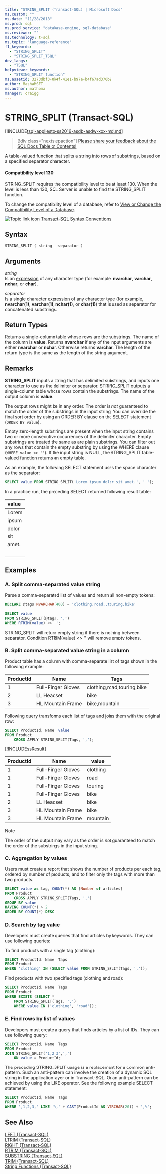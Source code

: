 ```yaml
---
title: "STRING_SPLIT (Transact-SQL) | Microsoft Docs"
ms.custom: ""
ms.date: "11/28/2018"
ms.prod: sql
ms.prod_service: "database-engine, sql-database"
ms.reviewer: ""
ms.technology: t-sql
ms.topic: "language-reference"
f1_keywords: 
  - "STRING_SPLIT"
  - "STRING_SPLIT_TSQL"
dev_langs: 
  - "TSQL"
helpviewer_keywords: 
  - "STRING_SPLIT function"
ms.assetid: 3273dbf3-0b4f-41e1-b97e-b4f67ad370b9
author: MashaMSFT
ms.author: mathoma
manager: craigg
---
```

# STRING_SPLIT (Transact-SQL)
[!INCLUDE[tsql-appliesto-ss2016-asdb-asdw-xxx-md.md](../../includes/tsql-appliesto-ss2016-asdb-asdw-xxx-md.md)]

> [!div class="nextstepaction"]
> [Please share your feedback about the SQL Docs Table of Contents!](https://aka.ms/sqldocsurvey)

A table-valued function that splits a string into rows of substrings, based on a specified separator character.

#### Compatibility level 130

STRING_SPLIT requires the compatibility level to be at least 130. When the level is less than 130, SQL Server is unable to find the STRING_SPLIT function.

To change the compatibility level of a database, refer to [View or Change the Compatibility Level of a Database](../../relational-databases/databases/view-or-change-the-compatibility-level-of-a-database.md).

![Topic link icon](../../database-engine/configure-windows/media/topic-link.gif "Topic link icon") [Transact-SQL Syntax Conventions](../../t-sql/language-elements/transact-sql-syntax-conventions-transact-sql.md)  
  
## Syntax  
  
```  
STRING_SPLIT ( string , separator )  
```  
  
## Arguments  
 *string*  
 Is an [expression](../../t-sql/language-elements/expressions-transact-sql.md) of any character type (for example, **nvarchar**, **varchar**, **nchar**, or **char**).  
  
 *separator*  
 Is a single character [expression](../../t-sql/language-elements/expressions-transact-sql.md) of any character type (for example, **nvarchar(1)**, **varchar(1)**, **nchar(1)**, or **char(1)**) that is used as separator for concatenated substrings.  
  
## Return Types  

Returns a single-column table whose rows are the substrings. The name of the column is **value**. Returns **nvarchar** if any of the input arguments are either **nvarchar** or **nchar**. Otherwise returns **varchar**. The length of the return type is the same as the length of the string argument.  
  
## Remarks  

**STRING_SPLIT** inputs a string that has delimited substrings, and inputs one character to use as the delimiter or separator. STRING_SPLIT outputs a single-column table whose rows contain the substrings. The name of the output column is **value**.

The output rows might be in any order. The order is _not_ guaranteed to match the order of the substrings in the input string. You can override the final sort order by using an ORDER BY clause on the SELECT statement (`ORDER BY value`).

Empty zero-length substrings are present when the input string contains two or more consecutive occurrences of the delimiter character. Empty substrings are treated the same as are plain substrings. You can filter out any rows that contain the empty substring by using the WHERE clause (`WHERE value <> ''`). If the input string is NULL, the STRING_SPLIT table-valued function returns an empty table.  

As an example, the following SELECT statement uses the space character as the separator:

```sql
SELECT value FROM STRING_SPLIT('Lorem ipsum dolor sit amet.', ' ');
```

In a practice run, the preceding SELECT returned following result table:  
  
|value|  
| :-- |  
|Lorem|  
|ipsum|  
|dolor|  
|sit|  
|amet.|  
| &nbsp; |

## Examples  
  
### A. Split comma-separated value string  
Parse a comma-separated list of values and return all non-empty tokens:  
  
```sql  
DECLARE @tags NVARCHAR(400) = 'clothing,road,,touring,bike'  
  
SELECT value  
FROM STRING_SPLIT(@tags, ',')  
WHERE RTRIM(value) <> '';  
```  
  
STRING_SPLIT will return empty string if there is nothing between separator. Condition RTRIM(value) <> '' will remove empty tokens.  
  
### B. Split comma-separated value string in a column  
Product table has a column with comma-separate list of tags shown in the following example:  
  
|ProductId|Name|Tags|  
|---------------|----------|----------|  
|1|Full-Finger Gloves|clothing,road,touring,bike|  
|2|LL Headset|bike|  
|3|HL Mountain Frame|bike,mountain|  
  
Following query transforms each list of tags and joins them with the original row:  
  
```sql  
SELECT ProductId, Name, value  
FROM Product  
    CROSS APPLY STRING_SPLIT(Tags, ',');  
```  
  
 [!INCLUDE[ssResult](../../includes/ssresult-md.md)]  
  
|ProductId|Name|value|  
|---------------|----------|-----------|  
|1|Full-Finger Gloves|clothing|  
|1|Full-Finger Gloves|road|  
|1|Full-Finger Gloves|touring|  
|1|Full-Finger Gloves|bike|  
|2|LL Headset|bike|  
|3|HL Mountain Frame|bike|  
|3|HL Mountain Frame|mountain|  

  >[!NOTE]
  > The order of the output may vary as the order is _not_ guaranteed to match the order of the substrings in the input string.
  
### C. Aggregation by values  
Users must create a report that shows the number of products per each tag, ordered by number of products, and to filter only the tags with more than two products.  
  
```sql  
SELECT value as tag, COUNT(*) AS [Number of articles]  
FROM Product  
    CROSS APPLY STRING_SPLIT(Tags, ',')  
GROUP BY value  
HAVING COUNT(*) > 2  
ORDER BY COUNT(*) DESC;  
```  
  
### D. Search by tag value  
Developers must create queries that find articles by keywords. They can use following queries:  
  
To find products with a single tag (clothing):  
  
```sql  
SELECT ProductId, Name, Tags  
FROM Product  
WHERE 'clothing' IN (SELECT value FROM STRING_SPLIT(Tags, ','));  
```  
  
Find products with two specified tags (clothing and road):  
  
```sql  
SELECT ProductId, Name, Tags  
FROM Product  
WHERE EXISTS (SELECT *  
    FROM STRING_SPLIT(Tags, ',')  
    WHERE value IN ('clothing', 'road'));  
```  
  
### E. Find rows by list of values  
Developers must create a query that finds articles by a list of IDs. They can use following query:  
  
```sql  
SELECT ProductId, Name, Tags  
FROM Product  
JOIN STRING_SPLIT('1,2,3',',')   
    ON value = ProductId;  
```  

The preceding STRING_SPLIT usage is a replacement for a common anti-pattern. Such an anti-pattern can involve the creation of a dynamic SQL string in the application layer or in Transact-SQL. Or an anti-pattern can be achieved by using the LIKE operator. See the following example SELECT statement:

```sql  
SELECT ProductId, Name, Tags  
FROM Product  
WHERE ',1,2,3,' LIKE '%,' + CAST(ProductId AS VARCHAR(20)) + ',%';  
```  
  
## See Also  
[LEFT &#40;Transact-SQL&#41;](../../t-sql/functions/left-transact-sql.md)     
[LTRIM &#40;Transact-SQL&#41;](../../t-sql/functions/ltrim-transact-sql.md)     
[RIGHT &#40;Transact-SQL&#41;](../../t-sql/functions/right-transact-sql.md)    
[RTRIM &#40;Transact-SQL&#41;](../../t-sql/functions/rtrim-transact-sql.md)     
[SUBSTRING &#40;Transact-SQL&#41;](../../t-sql/functions/substring-transact-sql.md)     
[TRIM &#40;Transact-SQL&#41;](../../t-sql/functions/trim-transact-sql.md)     
[String Functions &#40;Transact-SQL&#41;](../../t-sql/functions/string-functions-transact-sql.md)      
  
  
